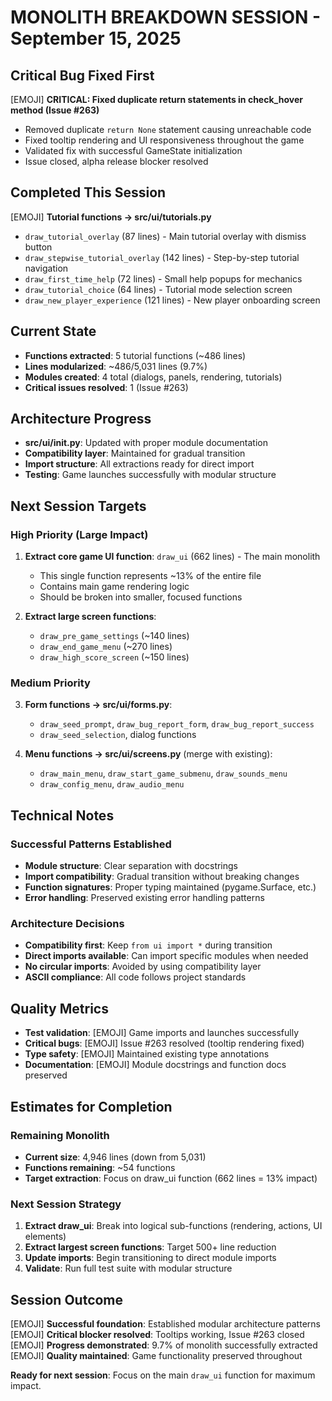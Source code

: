 # MONOLITH BREAKDOWN SESSION - September 15, 2025

## Critical Bug Fixed First
[EMOJI] **CRITICAL: Fixed duplicate return statements in check_hover method (Issue #263)**
- Removed duplicate `return None` statement causing unreachable code
- Fixed tooltip rendering and UI responsiveness throughout the game
- Validated fix with successful GameState initialization
- Issue closed, alpha release blocker resolved

## Completed This Session
[EMOJI] **Tutorial functions -> src/ui/tutorials.py**
- `draw_tutorial_overlay` (87 lines) - Main tutorial overlay with dismiss button
- `draw_stepwise_tutorial_overlay` (142 lines) - Step-by-step tutorial navigation
- `draw_first_time_help` (72 lines) - Small help popups for mechanics
- `draw_tutorial_choice` (64 lines) - Tutorial mode selection screen  
- `draw_new_player_experience` (121 lines) - New player onboarding screen

## Current State
- **Functions extracted**: 5 tutorial functions (~486 lines)
- **Lines modularized**: ~486/5,031 lines (9.7%)
- **Modules created**: 4 total (dialogs, panels, rendering, tutorials)
- **Critical issues resolved**: 1 (Issue #263)

## Architecture Progress
- **src/ui/__init__.py**: Updated with proper module documentation
- **Compatibility layer**: Maintained for gradual transition  
- **Import structure**: All extractions ready for direct import
- **Testing**: Game launches successfully with modular structure

## Next Session Targets

### High Priority (Large Impact)
1. **Extract core game UI function**: `draw_ui` (662 lines) - The main monolith
   - This single function represents ~13% of the entire file
   - Contains main game rendering logic
   - Should be broken into smaller, focused functions

2. **Extract large screen functions**:
   - `draw_pre_game_settings` (~140 lines)
   - `draw_end_game_menu` (~270 lines)  
   - `draw_high_score_screen` (~150 lines)

### Medium Priority  
3. **Form functions -> src/ui/forms.py**:
   - `draw_seed_prompt`, `draw_bug_report_form`, `draw_bug_report_success`
   - `draw_seed_selection`, dialog functions

4. **Menu functions -> src/ui/screens.py** (merge with existing):
   - `draw_main_menu`, `draw_start_game_submenu`, `draw_sounds_menu`
   - `draw_config_menu`, `draw_audio_menu`

## Technical Notes

### Successful Patterns Established
- **Module structure**: Clear separation with docstrings
- **Import compatibility**: Gradual transition without breaking changes
- **Function signatures**: Proper typing maintained (pygame.Surface, etc.)
- **Error handling**: Preserved existing error handling patterns

### Architecture Decisions
- **Compatibility first**: Keep `from ui import *` during transition
- **Direct imports available**: Can import specific modules when needed
- **No circular imports**: Avoided by using compatibility layer
- **ASCII compliance**: All code follows project standards

## Quality Metrics
- **Test validation**: [EMOJI] Game imports and launches successfully
- **Critical bugs**: [EMOJI] Issue #263 resolved (tooltip rendering fixed)
- **Type safety**: [EMOJI] Maintained existing type annotations
- **Documentation**: [EMOJI] Module docstrings and function docs preserved

## Estimates for Completion

### Remaining Monolith
- **Current size**: 4,946 lines (down from 5,031)
- **Functions remaining**: ~54 functions  
- **Target extraction**: Focus on draw_ui function (662 lines = 13% impact)

### Next Session Strategy
1. **Extract draw_ui**: Break into logical sub-functions (rendering, actions, UI elements)
2. **Extract largest screen functions**: Target 500+ line reduction
3. **Update imports**: Begin transitioning to direct module imports
4. **Validate**: Run full test suite with modular structure

## Session Outcome
[EMOJI] **Successful foundation**: Established modular architecture patterns
[EMOJI] **Critical blocker resolved**: Tooltips working, Issue #263 closed
[EMOJI] **Progress demonstrated**: 9.7% of monolith successfully extracted
[EMOJI] **Quality maintained**: Game functionality preserved throughout

**Ready for next session**: Focus on the main `draw_ui` function for maximum impact.

